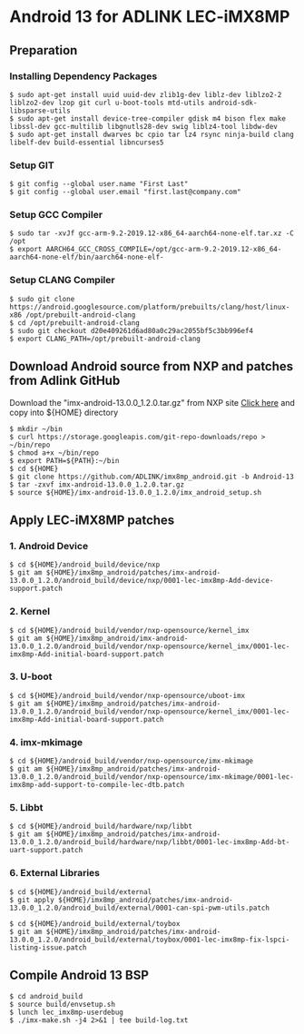 # Android 13 for ADLINK LEC-iMX8MP

## Preparation

### Installing Dependency Packages
```
$ sudo apt-get install uuid uuid-dev zlib1g-dev liblz-dev liblzo2-2 liblzo2-dev lzop git curl u-boot-tools mtd-utils android-sdk-libsparse-utils
$ sudo apt-get install device-tree-compiler gdisk m4 bison flex make libssl-dev gcc-multilib libgnutls28-dev swig liblz4-tool libdw-dev
$ sudo apt-get install dwarves bc cpio tar lz4 rsync ninja-build clang libelf-dev build-essential libncurses5
```

### Setup GIT
```
$ git config --global user.name "First Last"
$ git config --global user.email "first.last@company.com"
```

### Setup GCC Compiler

```
$ sudo tar -xvJf gcc-arm-9.2-2019.12-x86_64-aarch64-none-elf.tar.xz -C /opt
$ export AARCH64_GCC_CROSS_COMPILE=/opt/gcc-arm-9.2-2019.12-x86_64-aarch64-none-elf/bin/aarch64-none-elf-
```

### Setup CLANG Compiler

```
$ sudo git clone https://android.googlesource.com/platform/prebuilts/clang/host/linux-x86 /opt/prebuilt-android-clang
$ cd /opt/prebuilt-android-clang
$ sudo git checkout d20e409261d6ad80a0c29ac2055bf5c3bb996ef4
$ export CLANG_PATH=/opt/prebuilt-android-clang
```

## Download Android source from NXP and patches from Adlink GitHub
Download the "imx-android-13.0.0_1.2.0.tar.gz" from NXP site [Click here](https://www.nxp.com/webapp/Download?colCode=13.0.0_1.2.0_ANDROID_SOURCE&appType=license) and copy into ${HOME} directory
```
$ mkdir ~/bin
$ curl https://storage.googleapis.com/git-repo-downloads/repo > ~/bin/repo
$ chmod a+x ~/bin/repo
$ export PATH=${PATH}:~/bin
$ cd ${HOME}
$ git clone https://github.com/ADLINK/imx8mp_android.git -b Android-13
$ tar -zxvf imx-android-13.0.0_1.2.0.tar.gz
$ source ${HOME}/imx-android-13.0.0_1.2.0/imx_android_setup.sh
```


## Apply LEC-iMX8MP patches 
### 1. Android Device
```
$ cd ${HOME}/android_build/device/nxp
$ git am ${HOME}/imx8mp_android/patches/imx-android-13.0.0_1.2.0/android_build/device/nxp/0001-lec-imx8mp-Add-device-support.patch
```

### 2. Kernel
```
$ cd ${HOME}/android_build/vendor/nxp-opensource/kernel_imx
$ git am ${HOME}/imx8mp_android/imx-android-13.0.0_1.2.0/android_build/vendor/nxp-opensource/kernel_imx/0001-lec-imx8mp-Add-initial-board-support.patch
```

### 3. U-boot
```
$ cd ${HOME}/android_build/vendor/nxp-opensource/uboot-imx
$ git am ${HOME}/imx8mp_android/patches/imx-android-13.0.0_1.2.0/android_build/vendor/nxp-opensource/kernel_imx/0001-lec-imx8mp-Add-initial-board-support.patch
```

### 4. imx-mkimage
```
$ cd ${HOME}/android_build/vendor/nxp-opensource/imx-mkimage
$ git am ${HOME}/imx8mp_android/patches/imx-android-13.0.0_1.2.0/android_build/vendor/nxp-opensource/imx-mkimage/0001-lec-imx8mp-add-support-to-compile-lec-dtb.patch
```

### 5. Libbt
```
$ cd ${HOME}/android_build/hardware/nxp/libbt
$ git am ${HOME}/imx8mp_android/patches/imx-android-13.0.0_1.2.0/android_build/hardware/nxp/libbt/0001-lec-imx8mp-Add-bt-uart-support.patch
```

### 6. External Libraries
```
$ cd ${HOME}/android_build/external
$ git apply ${HOME}/imx8mp_android/patches/imx-android-13.0.0_1.2.0/android_build/external/0001-can-spi-pwm-utils.patch
```
```
$ cd ${HOME}/android_build/external/toybox
$ git am ${HOME}/imx8mp_android/patches/imx-android-13.0.0_1.2.0/android_build/external/toybox/0001-lec-imx8mp-fix-lspci-listing-issue.patch
```

Compile Android 13 BSP
------------------------------
```
$ cd android_build
$ source build/envsetup.sh
$ lunch lec_imx8mp-userdebug
$ ./imx-make.sh -j4 2>&1 | tee build-log.txt
```
